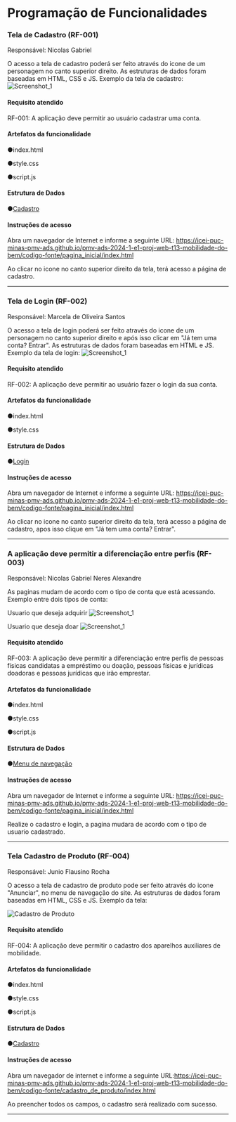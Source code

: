 # Programação de Funcionalidades



### Tela de Cadastro (RF-001)
Responsável: Nicolas Gabriel

O acesso a tela de cadastro poderá ser feito através do icone de um personagem no canto superior direito. As estruturas de dados foram baseadas em HTML, CSS e JS.
Exemplo da tela de cadastro: 
![Screenshot_1](https://github.com/ICEI-PUC-Minas-PMV-ADS/pmv-ads-2024-1-e1-proj-web-t13-mobilidade-do-bem/assets/110619692/7189a0d9-9374-4fd3-a29f-fd997b78ab99)

#### Requisito atendido

RF-001:	A aplicação deve permitir ao usuário cadastrar uma conta.


#### Artefatos da funcionalidade

●index.html

●style.css

●script.js

#### Estrutura de Dados

●[Cadastro](https://github.com/ICEI-PUC-Minas-PMV-ADS/pmv-ads-2024-1-e1-proj-web-t13-mobilidade-do-bem/tree/main/codigo-fonte/pagina_cadastro)

#### Instruções de acesso

Abra um navegador de Internet e informe a seguinte URL: https://icei-puc-minas-pmv-ads.github.io/pmv-ads-2024-1-e1-proj-web-t13-mobilidade-do-bem/codigo-fonte/pagina_inicial/index.html

Ao clicar no icone no canto superior direito da tela, terá acesso a página de cadastro.

<hr>

### Tela de Login (RF-002)
Responsável: Marcela de Oliveira Santos

O acesso a tela de login poderá ser feito através do icone de um personagem no canto superior direito e após isso clicar em "Já tem uma conta? Entrar". As estruturas de dados foram baseadas em HTML e JS.
Exemplo da tela de login: 
![Screenshot_1](https://github.com/ICEI-PUC-Minas-PMV-ADS/pmv-ads-2024-1-e1-proj-web-t13-mobilidade-do-bem/assets/110619692/13ed7ebf-1487-4f10-b9a5-5c532f52dfe2)


#### Requisito atendido

RF-002:	A aplicação deve permitir ao usuário fazer o login da sua conta.


#### Artefatos da funcionalidade

●index.html

●style.css


#### Estrutura de Dados

●[Login](https://github.com/ICEI-PUC-Minas-PMV-ADS/pmv-ads-2024-1-e1-proj-web-t13-mobilidade-do-bem/tree/main/codigo-fonte/pagina_login)

#### Instruções de acesso

Abra um navegador de Internet e informe a seguinte URL: https://icei-puc-minas-pmv-ads.github.io/pmv-ads-2024-1-e1-proj-web-t13-mobilidade-do-bem/codigo-fonte/pagina_inicial/index.html

Ao clicar no icone no canto superior direito da tela, terá acesso a página de cadastro, apos isso clique em "Já tem uma conta? Entrar".


<hr>

### A aplicação deve permitir a diferenciação entre perfis (RF-003)
Responsável: Nicolas Gabriel Neres Alexandre

As paginas mudam de acordo com o tipo de conta que está acessando.
Exemplo entre dois tipos de conta:

Usuario que deseja adquirir
![Screenshot_1](https://github.com/ICEI-PUC-Minas-PMV-ADS/pmv-ads-2024-1-e1-proj-web-t13-mobilidade-do-bem/assets/110619692/d2c6d801-1a07-4166-8356-af3f43c8628c)

Usuario que deseja doar
![Screenshot_1](https://github.com/ICEI-PUC-Minas-PMV-ADS/pmv-ads-2024-1-e1-proj-web-t13-mobilidade-do-bem/assets/110619692/6465e13a-45b0-469d-98ee-fd822662dbe6)


#### Requisito atendido

RF-003:	A aplicação deve permitir a diferenciação entre perfis de pessoas físicas candidatas a empréstimo ou doação, pessoas físicas e jurídicas doadoras e pessoas jurídicas que irão emprestar.


#### Artefatos da funcionalidade

●index.html

●style.css

●script.js

#### Estrutura de Dados

●[Menu de navegação](https://github.com/ICEI-PUC-Minas-PMV-ADS/pmv-ads-2024-1-e1-proj-web-t13-mobilidade-do-bem/tree/main/codigo-fonte/menu_navegacao)

#### Instruções de acesso

Abra um navegador de Internet e informe a seguinte URL: https://icei-puc-minas-pmv-ads.github.io/pmv-ads-2024-1-e1-proj-web-t13-mobilidade-do-bem/codigo-fonte/pagina_inicial/index.html

Realize o cadastro e login, a pagina mudara de acordo com o tipo de usuario cadastrado.

<hr>

### Tela Cadastro de Produto (RF-004)
Responsável: Junio Flausino Rocha

O acesso a tela de cadastro de produto pode ser feito através do icone "Anunciar", no menu de navegação do site. As estruturas de dados foram baseadas em HTML, CSS e JS.
Exemplo da tela: 

![Cadastro de Produto](https://github.com/ICEI-PUC-Minas-PMV-ADS/pmv-ads-2024-1-e1-proj-web-t13-mobilidade-do-bem/assets/164429443/4bf18755-9bf1-4550-be22-046601f6eaf4)



#### Requisito atendido

RF-004:	A aplicação deve permitir o cadastro dos aparelhos auxiliares de mobilidade.


#### Artefatos da funcionalidade

●index.html

●style.css

●script.js

#### Estrutura de Dados

●[Cadastro](https://github.com/ICEI-PUC-Minas-PMV-ADS/pmv-ads-2024-1-e1-proj-web-t13-mobilidade-do-bem/tree/main/codigo-fonte/cadastro_de_produto)

#### Instruções de acesso

Abra um navegador de internet e informe a seguinte URL:https://icei-puc-minas-pmv-ads.github.io/pmv-ads-2024-1-e1-proj-web-t13-mobilidade-do-bem/codigo-fonte/cadastro_de_produto/index.html

Ao preencher todos os campos, o cadastro será realizado com sucesso.

<hr>
